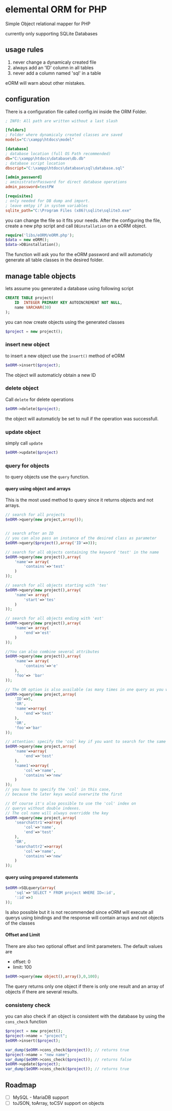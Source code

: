 # elemental ORM for PHP
Simple Object relational mapper for PHP

currently only supporting SQLite Databases 

## usage rules
1. never change a dynamicaly created file
1. always add an 'ID' column in all tables
1. never add a column named 'sql' in a table

eORM will warn about other mistakes.

## configuration
There is a configuration file called config.ini inside the ORM Folder.
``` ini
; INFO: All path are written without a last slash

[folders]
; Folder where dynamicaly created classes are saved
models="C:\xampp\htdocs\model"

[database]
; database location (full OS Path recommended)
db="C:\xampp\htdocs\database\db.db"
; database script location
dbscript="C:\xampp\htdocs\database\sql\database.sql"

[admin_password]
; aministratorPassword for direct database operations
admin_password=testPW

[requisites]
; only needed for DB dump and import.  
; leave emtpy if in system variables
sqlite_path="C:\Program Files (x86)\sqlite\sqlite3.exe"
```
you can change the file so it fits your needs. 
After the configuring the file, create a new php script and
call `DBinstallation` on a eORM object.
``` php
require('libs/eORM/eORM.php');
$data = new eORM();
$data->DBinstallation();
```
The function will ask you for the eORM password and 
will automaticly generate all table classes in the desired
folder.
## manage table objects
lets assume you generated a database using following script
``` SQL
CREATE TABLE project(
    ID  INTEGER PRIMARY KEY AUTOINCREMENT NOT NULL,
    name VARCHAR(30)
);
```
you can now create objects using the generated classes
``` php
$project = new project();
```
### insert new object
to insert a new object use the `ìnsert()` method of eORM
``` php
$eORM->insert($project);
```
The object will automaticly obtain a new ID
### delete object
Call `delete` for delete operations
```php
$eORM->delete($project);
```
the object will automaticly be set to null if the operation was
successfull.
### update object
simply call `update` 
``` php
$eORM->update($project)
```

### query for objects
to query objects use the `query` function. 

#### query using object and arrays
This is the most used method to query since it returns objects
and not arrays.
``` php
// search for all projects
$eORM->query(new project,array());


// search after an ID
// you can also pass an instance of the desired class as parameter
$eORM->query($project(),array('ID'=>3));

// search for all objects containing the keyword 'test' in the name
$eORM->query(new project(),array(
    'name'=> array(
        'contains'=>'test'
    )
));

// search for all objects starting with 'tes'
$eORM->query(new project(),array(
    'name'=> array(
        'start'=>'tes'
    )
));

// search for all objects ending with 'est'
$eORM->query(new project(),array(
    'name'=> array(
        'end'=>'est'
    )
));

//You can also combine several attributes
$eORM->query(new project(),array(
    'name'=> array(
        'contains'=>'e'
    ),
    'foo'=> 'bar'
));

// The OR option is also available (as many times in one query as you want)
$eORM->query(new project,array(
    'ID'=>5,
    'OR',
    'name'=>array(
        'end'=>'test'
    ),
    'OR',
    'foo'=>'bar'
));

// attention: specify the 'col' key if you want to search for the same column two times
$eORM->query(new project,array(
    'name'=>array(
        'end'=>'test'
    ),
    'name1'=>array(
        'col'=>'name', 
        'contains'=>'new'
    )
));
// you have to specify the 'col' in this case, 
// because the later keys would overwrite the first

// Of course it's also possible to use the 'col' index on
// querys without double indexes. 
// The col name will always overridde the key
$eORM->query(new project,array(
    'searchattr1'=>array(
        'col'=>'name',
        'end'=>'test'
    ),
    'OR',
    'searchattr2'=>array(
        'col'=>'name', 
        'contains'=>'new'
    )
));
```
#### query using prepared statements
```php
$eORM->SQLquery(array(
    'sql'=>'SELECT * FROM project WHERE ID=:id',
    ':id'=>3
));
```
Is also possible but it is not recommended since
eORM will execute all querys using bindings and the response will 
contain arrays and not objects of the classes

#### Offset and Limit
There are also two optional offset and limit parameters.
The default values are
- offset: 0
- limit: 100
``` php
$eORM->query(new object(),array(),0,100);
```

The query returns only one object if there is only one result
and an array of objects if there are several results.
### consisteny check
you can also check if an object is consistent
with the database by using the `cons_check` function
``` php
$project = new project();
$project->name = "project";
$eORM->insert($project);

var_dump($eORM->cons_check($project)); // returns true
$project->name = "new name";
var_dump($eORM->cons_check($project)); // returns false
$eORM->update($project);
var_dump($eORM->cons_check($project)); // returns true
```

## Roadmap
- [ ] MySQL - MariaDB support
- [ ] toJSON, toArray, toCSV support on objects
